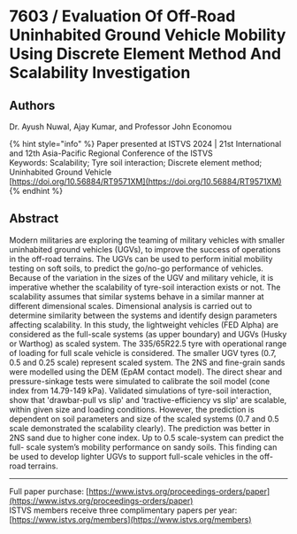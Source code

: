 # 7603 / Evaluation Of Off-Road Uninhabited Ground Vehicle Mobility Using Discrete Element Method And Scalability Investigation

## Authors
Dr. Ayush Nuwal, Ajay Kumar, and Professor John Economou

{% hint style="info" %}
Paper presented at ISTVS 2024 | 21st International and 12th Asia-Pacific Regional Conference of the ISTVS  
Keywords: Scalability; Tyre soil interaction; Discrete element method; Uninhabited Ground Vehicle  
[https://doi.org/10.56884/RT9571XM](https://doi.org/10.56884/RT9571XM)  
{% endhint %}

## Abstract
Modern militaries are exploring the teaming of military vehicles with smaller uninhabited ground vehicles (UGVs), to improve the success of operations in the off-road terrains. The UGVs can be used to perform initial mobility testing on soft soils, to predict the go/no-go performance of vehicles. Because of the variation in the sizes of the UGV and military vehicle, it is imperative whether the scalability of tyre-soil interaction exists or not.  The scalability assumes that similar systems behave in a similar manner at different dimensional scales. Dimensional analysis is carried out to determine similarity between the systems and identify design parameters affecting scalability. In this study, the lightweight vehicles (FED Alpha) are considered as the full-scale systems (as upper boundary) and UGVs (Husky or Warthog) as scaled system. The 335/65R22.5 tyre with operational range of loading for full scale vehicle is considered. The smaller UGV tyres (0.7, 0.5 and 0.25 scale) represent scaled system. The 2NS and fine-grain sands were modelled using the DEM (EpAM contact model). The direct shear and pressure-sinkage tests were simulated to calibrate the soil model (cone index from 14.79-149 kPa). Validated simulations of tyre-soil interaction, show that 'drawbar-pull vs slip' and 'tractive-efficiency vs slip' are scalable, within given size and loading conditions. However, the prediction is dependent on soil parameters and size of the scaled systems (0.7 and 0.5 scale demonstrated the scalability clearly). The prediction was better in 2NS sand due to higher cone index. Up to 0.5 scale-system can predict the full- scale system’s mobility performance on sandy soils. This finding can be used to develop lighter UGVs to support full-scale vehicles in the off-road terrains.

-----  
Full paper purchase: [https://www.istvs.org/proceedings-orders/paper](https://www.istvs.org/proceedings-orders/paper)  
ISTVS members receive three complimentary papers per year: [https://www.istvs.org/members](https://www.istvs.org/members)